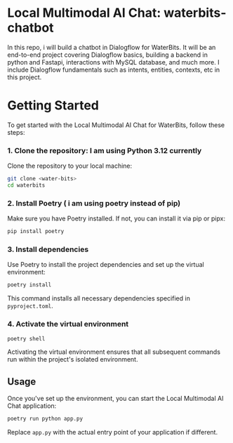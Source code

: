 # Local Multimodal AI Chat: waterbits-chatbot

In this repo, i will build a chatbot in Dialogflow for WaterBits.
It will be an end-to-end project covering Dialogflow basics, building a backend in python and Fastapi, interactions with MySQL database, and much more.
I include Dialogflow fundamentals such as intents, entities, contexts, etc in this project. 


# Getting Started
To get started with the Local Multimodal AI Chat for WaterBits, follow these steps:
### 1. Clone the repository: I am using Python 3.12 currently
Clone the repository to your local machine:
```bash
git clone <water-bits>
cd waterbits
```

### 2. Install Poetry ( i am using poetry instead of pip)

Make sure you have Poetry installed. If not, you can install it via pip or pipx:
```bash
pip install poetry
```

### 3. Install dependencies
Use Poetry to install the project dependencies and set up the virtual environment:

```bash
poetry install
```

This command installs all necessary dependencies specified in `pyproject.toml`.

### 4. Activate the virtual environment
```bash
poetry shell
```

Activating the virtual environment ensures that all subsequent commands run within the project's isolated environment.

## Usage

Once you've set up the environment, you can start the Local Multimodal AI Chat application:

```bash
poetry run python app.py
```

Replace `app.py` with the actual entry point of your application if different.


